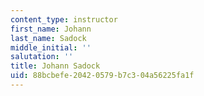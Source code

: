 ```yaml
---
content_type: instructor
first_name: Johann
last_name: Sadock
middle_initial: ''
salutation: ''
title: Johann Sadock
uid: 88bcbefe-2042-0579-b7c3-04a56225fa1f
---
```

